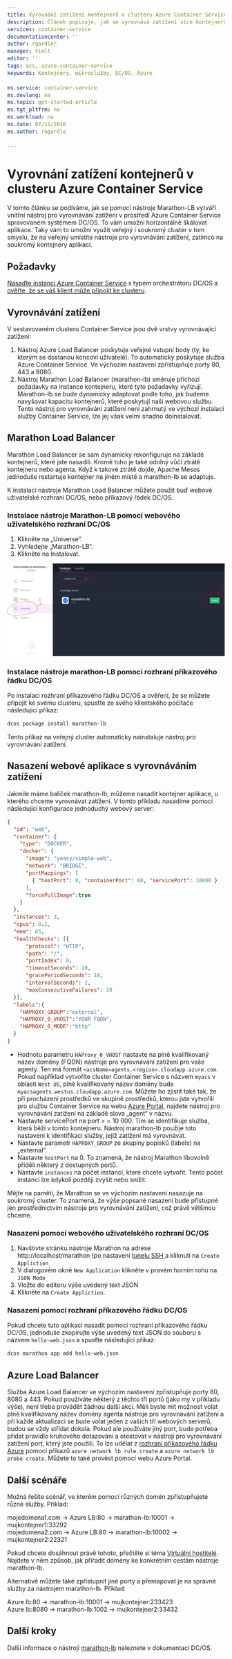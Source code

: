 ```yaml
---
title: Vyrovnání zatížení kontejnerů v clusteru Azure Container Service | Microsoft Docs
description: Článek popisuje, jak se vyrovnává zatížení více kontejnerů v clusteru Azure Container Service.
services: container-service
documentationcenter: ''
author: rgardler
manager: timlt
editor: ''
tags: acs, azure-container-service
keywords: Kontejnery, mikroslužby, DC/OS, Azure

ms.service: container-service
ms.devlang: na
ms.topic: get-started-article
ms.tgt_pltfrm: na
ms.workload: na
ms.date: 07/11/2016
ms.author: rogardle

---
```

# <a name="load-balance-containers-in-an-azure-container-service-cluster"></a>Vyrovnání zatížení kontejnerů v clusteru Azure Container Service
V tomto článku se podíváme, jak se pomocí nástroje Marathon-LB vytváří vnitřní nástroj pro vyrovnávání zatížení v prostředí Azure Container Service spravovaném systémem DC/OS. To vám umožní horizontálně škálovat aplikace. Taky vám to umožní využít veřejný i soukromý cluster v tom smyslu, že na veřejný umístíte nástroje pro vyrovnávání zatížení, zatímco na soukromý kontejnery aplikací.

## <a name="prerequisites"></a>Požadavky
[Nasaďte instanci Azure Container Service](container-service-deployment.md) s typem orchestrátoru DC/OS a [ověřte, že se váš klient může připojit ke clusteru](container-service-connect.md). 

## <a name="load-balancing"></a>Vyrovnávání zatížení
V sestavovaném clusteru Container Service jsou dvě vrstvy vyrovnávající zatížení: 

1. Nástroj Azure Load Balancer poskytuje veřejné vstupní body (ty, ke kterým se dostanou koncoví uživatelé). To automaticky poskytuje služba Azure Container Service. Ve výchozím nastavení zpřístupňuje porty 80, 443 a 8080.
2. Nástroj Marathon Load Balancer (marathon-lb) směruje příchozí požadavky na instance kontejneru, které tyto požadavky vyřizují. Marathon-lb se bude dynamicky adaptovat podle toho, jak budeme navyšovat kapacitu kontejnerů, které poskytují naši webovou službu. Tento nástroj pro vyrovnávání zatížení není zahrnutý ve výchozí instalaci služby Container Service, lze jej však velmi snadno doinstalovat.

## <a name="marathon-load-balancer"></a>Marathon Load Balancer
Marathon Load Balancer se sám dynamicky rekonfiguruje na základě kontejnerů, které jste nasadili. Kromě toho je také odolný vůči ztrátě kontejneru nebo agenta. Když k takové ztrátě dojde, Apache Mesos jednoduše restartuje kontejner na jiném místě a marathon-lb se adaptuje.

K instalaci nástroje Marathon Load Balancer můžete použít buď webové uživatelské rozhraní DC/OS, nebo příkazový řádek DC/OS.

### <a name="install-marathon-lb-using-dc/os-web-ui"></a>Instalace nástroje Marathon-LB pomocí webového uživatelského rozhraní DC/OS
1. Klikněte na „Universe“.
2. Vyhledejte „Marathon-LB“.
3. Klikněte na Instalovat.

![Instalace nástroje marathon-LB pomocí webového uživatelského rozhraní DC/OS](./media/dcos/marathon-lb-install.png)

### <a name="install-marathon-lb-using-the-dc/os-cli"></a>Instalace nástroje marathon-LB pomocí rozhraní příkazového řádku DC/OS
Po instalaci rozhraní příkazového řádku DC/OS a ověření, že se můžete připojit ke svému clusteru, spusťte ze svého klientského počítače následující příkaz:

```bash
dcos package install marathon-lb
```

Tento příkaz na veřejný cluster automaticky nainstaluje nástroj pro vyrovnávání zatížení.

## <a name="deploy-a-load-balanced-web-application"></a>Nasazení webové aplikace s vyrovnáváním zatížení
Jakmile máme balíček marathon-lb, můžeme nasadit kontejner aplikace, u kterého chceme vyrovnávat zatížení. V tomto příkladu nasadíme pomocí následující konfigurace jednoduchý webový server:

```json
{
  "id": "web",
  "container": {
    "type": "DOCKER",
    "docker": {
      "image": "yeasy/simple-web",
      "network": "BRIDGE",
      "portMappings": [
        { "hostPort": 0, "containerPort": 80, "servicePort": 10000 }
      ],
      "forcePullImage":true
    }
  },
  "instances": 3,
  "cpus": 0.1,
  "mem": 65,
  "healthChecks": [{
      "protocol": "HTTP",
      "path": "/",
      "portIndex": 0,
      "timeoutSeconds": 10,
      "gracePeriodSeconds": 10,
      "intervalSeconds": 2,
      "maxConsecutiveFailures": 10
  }],
  "labels":{
    "HAPROXY_GROUP":"external",
    "HAPROXY_0_VHOST":"YOUR FQDN",
    "HAPROXY_0_MODE":"http"
  }
}

```

* Hodnotu parametru `HAProxy_0_VHOST` nastavte na plně kvalifikovaný název domény (FQDN) nástroje pro vyrovnávání zatížení pro vaše agenty. Ten má formát `<acsName>agents.<region>.cloudapp.azure.com`. Pokud například vytvoříte cluster Container Service s názvem `myacs` v oblasti `West US`, plně kvalifikovaný název domény bude `myacsagents.westus.cloudapp.azure.com`. Můžete ho zjistit také tak, že při procházení prostředků ve skupině prostředků, kterou jste vytvořili pro službu Container Service na webu [Azure Portal](https://portal.azure.com), najdete nástroj pro vyrovnávání zatížení na základě slova „agent“ v názvu.
* Nastavte servicePort na port > = 10 000. Tím se identifikuje služba, která běží v tomto kontejneru. Nástroj marathon-lb použije toto nastavení k identifikaci služby, jejíž zatížení má vyrovnávat.
* Nastavte parametr `HAPROXY_GROUP` ze skupiny popisků (labels) na „external“.
* Nastavte `hostPort` na 0. To znamená, že nástroj Marathon libovolně přidělí některý z dostupných portů.
* Nastavte `instances` na počet instancí, které chcete vytvořit. Tento počet instancí lze kdykoli později zvýšit nebo snížit.

Mějte na paměti, že Marathon se ve výchozím nastavení nasazuje na soukromý cluster. To znamená, že výše popsané nasazení bude přístupné jen prostřednictvím nástroje pro vyrovnávání zatížení, což právě většinou chceme.

### <a name="deploy-using-the-dc/os-web-ui"></a>Nasazení pomocí webového uživatelského rozhraní DC/OS
1. Navštivte stránku nástroje Marathon na adrese http://localhost/marathon (po nastavení [tunelu SSH ](container-service-connect.md) a kliknutí na `Create Appliction`
2. V dialogovém okně `New Application` klikněte v pravém horním rohu na `JSON Mode`
3. Vložte do editoru výše uvedený text JSON
4. Klikněte na `Create Appliction`.

### <a name="deploy-using-the-dc/os-cli"></a>Nasazení pomocí rozhraní příkazového řádku DC/OS
Pokud chcete tuto aplikaci nasadit pomocí rozhraní příkazového řádku DC/OS, jednoduše zkopírujte výše uvedený text JSON do souboru s názvem `hello-web.json` a spusťte následující příkaz:

```bash
dcos marathon app add hello-web.json
```

## <a name="azure-load-balancer"></a>Azure Load Balancer
Služba Azure Load Balancer ve výchozím nastavení zpřístupňuje porty 80, 8080 a 443. Pokud používáte některý z těchto tří portů (jako my v příkladu výše), není třeba provádět žádnou další akci. Měli byste mít možnost volat plně kvalifikovaný název domény agenta nástroje pro vyrovnávání zatížení a při každé aktualizaci se bude volat jeden z vašich tří webových serverů, budou se vždy střídat dokola. Pokud ale používáte jiný port, bude potřeba přidat pravidlo kruhového dotazování a otestovat v nástroji pro vyrovnávání zatížení port, který jste použili. To lze udělat z [rozhraní příkazového řádku Azure](../xplat-cli-azure-resource-manager.md) pomocí příkazů `azure network lb rule create` a `azure network lb probe create`. Můžete to také provést pomocí webu Azure Portal.

## <a name="additional-scenarios"></a>Další scénáře
Možná řešíte scénář, ve kterém pomocí různých domén zpřístupňujete různé služby. Příklad:

mojedomena1.com -> Azure LB:80 -> marathon-lb:10001 -> mujkontejner1:33292  
mojedomena2.com -> Azure LB:80 -> marathon-lb:10002 -> mujkontejner2:22321

Pokud chcete dosáhnout právě tohoto, přečtěte si téma [Virtuální hostitelé](https://mesosphere.com/blog/2015/12/04/dcos-marathon-lb/). Najdete v něm způsob, jak přiřadit domény ke konkrétním cestám nástroje marathon-lb.

Alternativě můžete také zpřístupnit jiné porty a přemapovat je na správné služby za nástrojem marathon-lb. Příklad:

Azure lb:80 -> marathon-lb:10001 -> mujkontejner:233423  
Azure lb:8080 -> marathon-lb:1002 -> mujkontejner2:33432

## <a name="next-steps"></a>Další kroky
Další informace o nástroji [marathon-lb](https://dcos.io/docs/1.7/usage/service-discovery/marathon-lb/) naleznete v dokumentaci DC/OS.

<!--HONumber=Oct16_HO3-->


